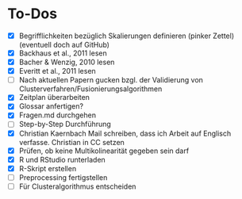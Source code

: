 # To-Dos

- [x] Begrifflichkeiten bezüglich Skalierungen definieren (pinker Zettel) (eventuell doch auf GitHub)
- [x] Backhaus et al., 2011 lesen
- [x] Bacher & Wenzig, 2010 lesen
- [x] Everitt et al., 2011 lesen
- [ ] Nach aktuellen Papern gucken bzgl. der Validierung von Clusterverfahren/Fusionierungsalgorithmen
- [x] Zeitplan überarbeiten
- [x] Glossar anfertigen?
- [x] Fragen.md durchgehen
- [ ] Step-by-Step Durchführung
- [x] Christian Kaernbach Mail schreiben, dass ich Arbeit auf Englisch verfasse. Christian in CC setzen
- [x] Prüfen, ob keine Multikolinearität gegeben sein darf
- [x] R und RStudio runterladen
- [x] R-Skript erstellen
- [ ] Preprocessing fertigstellen
- [ ] Für Clusteralgorithmus entscheiden
